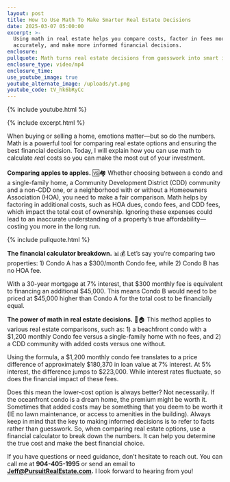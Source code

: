 ```yaml
---
layout: post
title: How to Use Math To Make Smarter Real Estate Decisions
date: 2025-03-07 05:00:00
excerpt: >-
  Using math in real estate helps you compare costs, factor in fees more
  accurately, and make more informed financial decisions.
enclosure:
pullquote: Math turns real estate decisions from guesswork into smart investments.
enclosure_type: video/mp4
enclosure_time:
use_youtube_image: true
youtube_alternate_image: /uploads/yt.png
youtube_code: tV_hk6bRyCc
---
```

{% include youtube.html %}

{% include excerpt.html %}

When buying or selling a home, emotions matter—but so do the numbers. Math is a powerful tool for comparing real estate options and ensuring the best financial decision. Today, I will explain how you can use math to calculate *real* costs so you can make the most out of your investment.<br><br>**Comparing apples to apples.** 🆚🏘️ Whether choosing between a condo and a single-family home, a Community Development District (CDD) community and a non-CDD one, or a neighborhood with or without a Homeowners Association (HOA), you need to make a fair comparison. Math helps by factoring in additional costs, such as HOA dues, condo fees, and CDD fees, which impact the total cost of ownership. Ignoring these expenses could lead to an inaccurate understanding of a property’s true affordability—costing you more in the long run.

{% include pullquote.html %}

**The financial calculator breakdown.** 📊💰 Let’s say you’re comparing two properties: 1) Condo A has a $300/month Condo fee, while 2) Condo B has no HOA fee.

With a 30-year mortgage at 7% interest, that $300 monthly fee is equivalent to financing an additional $45,000. This means Condo B would need to be priced at $45,000 higher than Condo A for the total cost to be financially equal.

**The power of math in real estate decisions.** 🔢🏠 This method applies to various real estate comparisons, such as: 1) a beachfront condo with a $1,200 monthly Condo fee versus a single-family home with no fees, and 2) a CDD community with added costs versus one without.

Using the formula, a $1,200 monthly condo fee translates to a price difference of approximately $180,370 in loan value at 7% interest. At 5% interest, the difference jumps to $223,000. While interest rates fluctuate, so does the financial impact of these fees.

Does this mean the lower-cost option is always better? Not necessarily. If the oceanfront condo is a dream home, the premium might be worth it. Sometimes that added costs may be something that you deem to be worth it (IE no lawn maintenance, or access to amenities in the building). Always keep in mind that the key to making informed decisions is to refer to facts rather than guesswork. So, when comparing real estate options, use a financial calculator to break down the numbers. It can help you determine the true cost and make the best financial choice.

If you have questions or need guidance, don’t hesitate to reach out. You can call me at **904-405-1995** or send an email to [**Jeff@PursuitRealEstate.com**](mailto:Jeff@PursuitRealEstate.com)**.** I look forward to hearing from you!